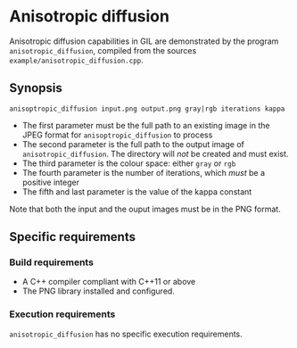 # Anisotropic diffusion

Anisotropic diffusion capabilities in GIL are demonstrated by the program `anisotropic_diffusion`, compiled from the sources `example/anisotropic_diffusion.cpp`.

## Synopsis
`anisoptropic_diffusion input.png output.png gray|rgb iterations kappa`
- The first parameter must be the full path to an existing image in the JPEG format for `anisoptropic_diffusion` to process
- The second parameter is the full path to the output image of `anisotropic_diffusion`. The directory will *not* be created and must exist.
- The third parameter is the colour space: either `gray` or `rgb`
- The fourth parameter is the number of iterations, which *must* be a positive integer
- The fifth and last parameter is the value of the kappa constant

Note that both the input and the ouput images must be in the PNG format.

## Specific requirements

### Build requirements
- A C++ compiler compliant with C++11 or above
- The PNG library installed and configured.

### Execution requirements
`anisotropic_diffusion` has no specific execution requirements.
